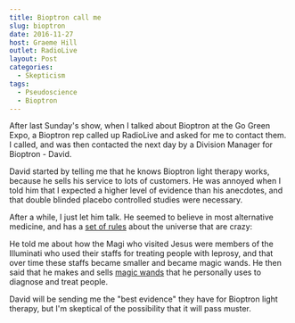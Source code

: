 ```yaml
---
title: Bioptron call me
slug: bioptron
date: 2016-11-27
host: Graeme Hill
outlet: RadioLive
layout: Post
categories:
  - Skepticism
tags:
  - Pseudoscience
  - Bioptron
---
```


After last Sunday's show, when I talked about Bioptron at the Go Green Expo, a Bioptron rep called up RadioLive and asked for me to contact them. I called, and was then contacted the next day by a Division Manager for Bioptron - David.

<!-- more -->

David started by telling me that he knows Bioptron light therapy works, because he sells his service to lots of customers. He was annoyed when I told him that I expected a higher level of evidence than his anecdotes, and that double blinded placebo controlled studies were necessary.

After a while, I just let him talk. He seemed to believe in most alternative medicine, and has a [set of rules](http://www.breakfreenz.com/originalhealing.html) about the universe that are crazy:

He told me about how the Magi who visited Jesus were members of the Illuminati who used their staffs for treating people with leprosy, and that over time these staffs became smaller and became magic wands. He then said that he makes and sells [magic wands](http://www.breakfreenz.com/wands.html) that he personally uses to diagnose and treat people.

David will be sending me the "best evidence" they have for Bioptron light therapy, but I'm skeptical of the possibility that it will pass muster.
